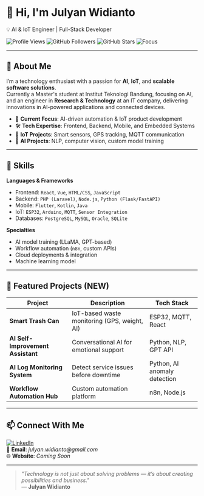 <!-- Animated Typing Intro -->
<!-- [![Typing SVG](https://readme-typing-svg.herokuapp.com?font=Fira+Code&size=24&duration=3500&pause=1000&color=00F7FF&width=600&lines=Hi%2C+I'm+Julyan+Widianto;AI+%26+IoT+Engineer;Full-Stack+Developer;Let's+Build+Something+Awesome!)](https://gitlab.com/sultanjulyan) -->

# 👋 Hi, I'm Julyan Widianto  
💡 AI & IoT Engineer | Full-Stack Developer  

![Profile Views](https://komarev.com/ghpvc/?username=sultanjulyan&color=blue&style=flat-square)
![GitHub Followers](https://img.shields.io/github/followers/sultanjulyan?style=flat-square)
![GitHub Stars](https://img.shields.io/github/stars/sultanjulyan?style=flat-square)
![Focus](https://img.shields.io/badge/Focus-AI%20%26%20IoT-orange?style=flat-square)

---

## 🚀 About Me
I’m a technology enthusiast with a passion for **AI**, **IoT**, and **scalable software solutions**.  
Currently a Master's student at Institut Teknologi Bandung, focusing on AI, and an engineer in **Research & Technology** at an IT company, delivering innovations in AI-powered applications and connected devices.

- 🔭 **Current Focus**: AI-driven automation & IoT product development  
- 🛠 **Tech Expertise**: Frontend, Backend, Mobile, and Embedded Systems  
- 📡 **IoT Projects**: Smart sensors, GPS tracking, MQTT communication  
- 🤖 **AI Projects**: NLP, computer vision, custom model training  

---

## 🧠 Skills
**Languages & Frameworks**
- Frontend: `React`, `Vue`, `HTML/CSS`, `JavaScript`
- Backend: `PHP (Laravel)`, `Node.js`, `Python (Flask/FastAPI)`
- Mobile: `Flutter`, `Kotlin`, `Java`
- IoT: `ESP32`, `Arduino`, `MQTT`, `Sensor Integration`
- Databases: `PostgreSQL`, `MySQL`, `Oracle`, `SQLite`

**Specialties**
- AI model training (LLaMA, GPT-based)
- Workflow automation (`n8n`, custom APIs)
- Cloud deployments & integration
- Machine learning model

---

## 📂 Featured Projects (NEW)
| Project | Description | Tech Stack |
|---------|-------------|------------|
| **Smart Trash Can** | IoT-based waste monitoring (GPS, weight, AI) | ESP32, MQTT, React |
| **AI Self-Improvement Assistant** | Conversational AI for emotional support | Python, NLP, GPT API |
| **AI Log Monitoring System** | Detect service issues before downtime | Python, AI anomaly detection |
| **Workflow Automation Hub** | Custom automation platform | n8n, Node.js |

---

## 📫 Connect With Me
[![LinkedIn](https://img.shields.io/badge/LinkedIn-Julyan%20Widianto-blue?style=flat-square&logo=linkedin)](https://linkedin.com/in/julyan-widianto)  
📧 **Email**: _julyan.widianto@gmail.com_  
🌐 **Website**: _Coming Soon_

---

> _"Technology is not just about solving problems — it’s about creating possibilities and business."_  
— **Julyan Widianto**
